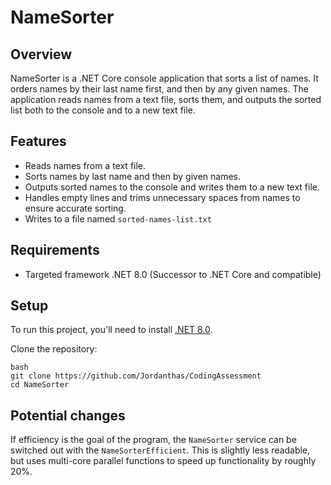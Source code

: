 # NameSorter

## Overview
NameSorter is a .NET Core console application that sorts a list of names. It orders names by their last name first, and then by any given names. The application reads names from a text file, sorts them, and outputs the sorted list both to the console and to a new text file.

## Features
- Reads names from a text file.
- Sorts names by last name and then by given names.
- Outputs sorted names to the console and writes them to a new text file.
- Handles empty lines and trims unnecessary spaces from names to ensure accurate sorting.
- Writes to a file named `sorted-names-list.txt`

## Requirements
- Targeted framework .NET 8.0 (Successor to .NET Core and compatible)

## Setup
To run this project, you'll need to install [.NET 8.0](https://dotnet.microsoft.com/download).

Clone the repository:
```
bash
git clone https://github.com/Jordanthas/CodingAssessment
cd NameSorter
```

## Potential changes
If efficiency is the goal of the program, the `NameSorter` service can be switched out with the `NameSorterEfficient`. This is slightly less readable, but uses multi-core parallel functions to speed up functionality by roughly 20%.
